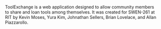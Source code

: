 ToolExchange is a web application designed to allow community members to share and loan tools among themselves. It was created for SWEN-261 at RIT by Kevin Moses, Yura Kim, Johnathan Sellers, Brian Lovelace, and Allan Piazzarollo.